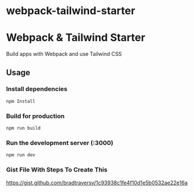 # webpack-tailwind-starter
# Webpack & Tailwind Starter

Build apps with Webpack and use Tailwind CSS

## Usage

### Install dependencies

```
npm Install
```

### Build for production

```
npm run build
```

### Run the development server (:3000)

```
npm run dev
```

### Gist File With Steps To Create This
https://gist.github.com/bradtraversy/1c93938c1fe4f10d1e5b0532ae22e16a
